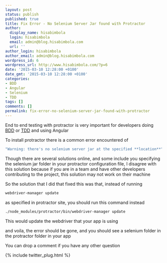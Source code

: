 ```yaml
---
layout: post
status: publish
published: true
title: Fix Error - No Selenium Server Jar found with Protractor
author:
  display_name: hisabimbola
  login: hisabimbola
  email: admin@blog.hisabimbola.com
  url: ''
author_login: hisabimbola
author_email: admin@blog.hisabimbola.com
wordpress_id: 6
wordpress_url: http://www.hisabimbola.com/?p=6
date: '2015-03-10 12:28:00 +0100'
date_gmt: '2015-03-10 12:28:00 +0100'
categories:
- BDD
- Angular
- Selenium
- TDD
tags: []
comments: []
permalink: fix-error-no-selenium-server-jar-found-with-protractor
---
```


End to end testing with protractor is very important for developers doing [BDD](http://en.wikipedia.org/wiki/Behavior-driven_development "BDD") or [TDD](http://en.wikipedia.org/wiki/Test-driven_development "TDD") and using Angular

To install protractor there is a common error encountered of

```bash
"Warning: there's no selenium server jar at the specified **location**".
```

Though there are several solutions online, and some include you specifying the selenium jar folder in your protractor configuration file, I disagree with this solution because if you are in a team and have other developers contributing to the project, this solution may not work on their machine

So the solution that I did that fixed this was that, instead of running

```bash
webdriver-manager update
```

as specified in protractor site, you should run this command instead

```bash
./node_modules/protractor/bin/webdriver-manager update
```

This would update the webdriver that your app is using

and voila, the error should be gone, and you should see a selenium folder in the protractor folder in your app

You can drop a comment if you have any other question

{% include twitter_plug.html %}
